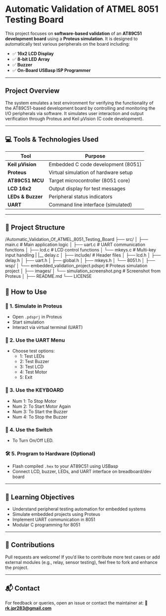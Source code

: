 # Automatic Validation of ATMEL 8051 Testing Board

This project focuses on **software-based validation** of an **AT89C51 development board** using a **Proteus simulation**. It is designed to automatically test various peripherals on the board including:

- ✅ **16x2 LCD Display**
- ✅ **8-bit LED Array**
- ✅ **Buzzer**
- ✅ **On-Board USBasp ISP Programmer**

---

## Project Overview

The system emulates a test environment for verifying the functionality of the AT89C51-based development board by controlling and monitoring the I/O peripherals via software. It simulates user interaction and output verification through Proteus and Keil µVision (C code development).

---

## 💻 Tools & Technologies Used

| Tool              | Purpose                                |
|-------------------|----------------------------------------|
| **Keil µVision**  | Embedded C code development (8051)     |
| **Proteus**       | Virtual simulation of hardware setup   |
| **AT89C51 MCU**   | Target microcontroller (8051 core)     |
| **LCD 16x2**      | Output display for test messages       |
| **LEDs & Buzzer** | Peripheral status indicators           |
| **UART**          | Command line interface (simulated)     |

---

## 📁 Project Structure

/Automatic_Validation_Of_ATMEL_8051_Testing_Board
├── src/
│   ├── main.c               # Main application logic
│   ├── uart.c               # UART communication functions
│   ├── lcd.c                # LCD control functions
│   └── mkeys.c              # Multi-key input handling
|   |__ delay.c
│
├── include/                # Header files
│   ├── lcd.h
│   ├── delay.h
│   ├── uart.h
│   ├── global.h
│   ├── mkeys.h
│   └── 8051.h
│
├── wsp/
│   └── embedded_validation_project.pdsprj  # Proteus simulation project
│
├── images/
│   └── simulation_screenshot.png  # Screenshot from Proteus
│
├── README.md
└── LICENSE

## 🚀 How to Use

### 🧪 1. Simulate in Proteus
- Open `.pdsprj` in Proteus
- Start simulation
- Interact via virtual terminal (UART)

### 🧪 2. Use the UART Menu
- Choose test options:
  - 1: Test LEDs
  - 2: Test Buzzer
  - 3: Test LCD
  - 4: Test Motor
  - 5: Exit
    
### 🧪 3. Use the KEYBOARD
  - Num 1: To Stop Motor
  - Num 2: To Start Motor Again
  - Num 3: To Start the Buzzer
  - Num 4: To Stop the Buzzer

### 🧪 4. Use the Switch
  - To Turn On/Off LED.

### 🛠 5. Program to Hardware (Optional)
- Flash compiled `.hex` to your AT89C51 using USBasp
- Connect LCD, buzzer, LEDs, and UART interface on breadboard/dev board

---

## 📖 Learning Objectives

- Understand peripheral testing automation for embedded systems
- Simulate embedded projects using Proteus
- Implement UART communication in 8051
- Modular C programming for 8051

---

## 🤝 Contributions

Pull requests are welcome! If you’d like to contribute more test cases or add external modules (e.g., relay, sensor testing), feel free to fork and enhance the project.

---

## 📬 Contact

For feedback or queries, open an issue or contact the maintainer at:
**📧 rk.jpr283@gmail.com**

